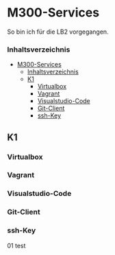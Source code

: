 # M300-Services
So bin ich für die LB2 vorgegangen.

### Inhaltsverzeichnis
- [M300-Services](#m300-services)
    - [Inhaltsverzeichnis](#inhaltsverzeichnis)
  - [K1](#k1)
    - [Virtualbox](#virtualbox)
    - [Vagrant](#vagrant)
    - [Visualstudio-Code](#visualstudio-code)
    - [Git-Client](#git-client)
    - [ssh-Key](#ssh-key)

## K1
### Virtualbox

### Vagrant

### Visualstudio-Code

### Git-Client

### ssh-Key









































01 test
















